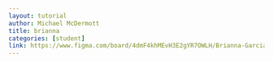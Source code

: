 ```yaml
---
layout: tutorial
author: Michael McDermott
title: brianna
categories: [student]
link: https://www.figma.com/board/4dmF4khMEvH3E2gYR7OWLH/Brianna-Garcia?t=LQVG4GeVnt8ElkaJ-1
---
```

